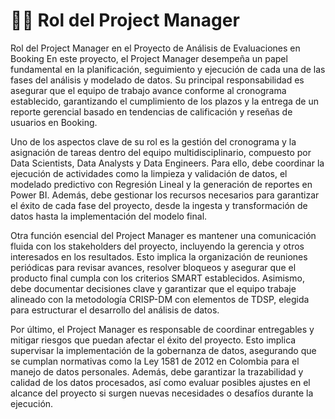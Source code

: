 # 👨‍💼 Rol del Project Manager
Rol del Project Manager en el Proyecto de Análisis de Evaluaciones en Booking
En este proyecto, el Project Manager desempeña un papel fundamental en la planificación, seguimiento y ejecución de cada una de las fases del análisis y modelado de datos. Su principal responsabilidad es asegurar que el equipo de trabajo avance conforme al cronograma establecido, garantizando el cumplimiento de los plazos y la entrega de un reporte gerencial basado en tendencias de calificación y reseñas de usuarios en Booking.

Uno de los aspectos clave de su rol es la gestión del cronograma y la asignación de tareas dentro del equipo multidisciplinario, compuesto por Data Scientists, Data Analysts y Data Engineers. Para ello, debe coordinar la ejecución de actividades como la limpieza y validación de datos, el modelado predictivo con Regresión Lineal y la generación de reportes en Power BI. Además, debe gestionar los recursos necesarios para garantizar el éxito de cada fase del proyecto, desde la ingesta y transformación de datos hasta la implementación del modelo final.

Otra función esencial del Project Manager es mantener una comunicación fluida con los stakeholders del proyecto, incluyendo la gerencia y otros interesados en los resultados. Esto implica la organización de reuniones periódicas para revisar avances, resolver bloqueos y asegurar que el producto final cumpla con los criterios SMART establecidos. Asimismo, debe documentar decisiones clave y garantizar que el equipo trabaje alineado con la metodología CRISP-DM con elementos de TDSP, elegida para estructurar el desarrollo del análisis de datos.

Por último, el Project Manager es responsable de coordinar entregables y mitigar riesgos que puedan afectar el éxito del proyecto. Esto implica supervisar la implementación de la gobernanza de datos, asegurando que se cumplan normativas como la Ley 1581 de 2012 en Colombia para el manejo de datos personales. Además, debe garantizar la trazabilidad y calidad de los datos procesados, así como evaluar posibles ajustes en el alcance del proyecto si surgen nuevas necesidades o desafíos durante la ejecución.
